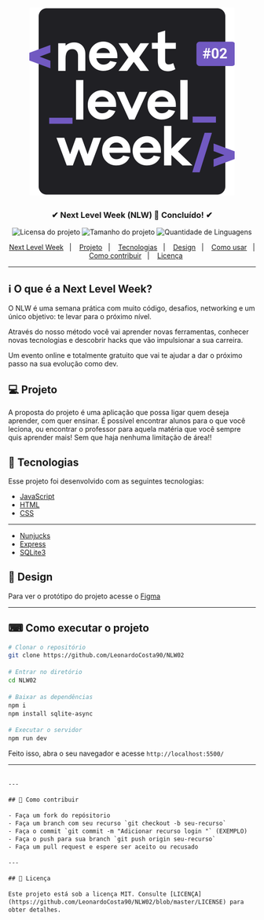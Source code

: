 <h1 align="center">
  <img src=".github/logo.svg" alt="Logo da Next Level Week">
</h1>

<h3 align="center">
  <strong>✔ Next Level Week (NLW) 🚀 Concluído! ✔</strong>
</h3>

<p align="center">
  <img src="https://img.shields.io/github/license/LeonardoCosta90/NLW01?color=7159C1&style=for-the-badge" alt="Licensa do projeto">

  <img src="https://img.shields.io/github/repo-size/LeonardoCosta90/NLW01?color=7159C1&style=for-the-badge" alt="Tamanho do projeto">

  <img src="https://img.shields.io/github/languages/count/LeonardoCosta90/NLW01?color=7159C1&style=for-the-badge" alt="Quantidade de Linguagens">
</p>

<p align="center">
  <a href="#ℹ-o-que-é-a-next-level-week">Next Level Week</a>&nbsp;&nbsp;&nbsp;|&nbsp;&nbsp;&nbsp;
  <a href="#-projeto">Projeto</a>&nbsp;&nbsp;&nbsp;|&nbsp;&nbsp;&nbsp;
  <a href="#-tecnologias">Tecnologias</a>&nbsp;&nbsp;&nbsp;|&nbsp;&nbsp;&nbsp;
  <a href="#-design">Design</a>&nbsp;&nbsp;&nbsp;|&nbsp;&nbsp;&nbsp;
  <a href="#ℹ-como-usar">Como usar</a>&nbsp;&nbsp;&nbsp;|&nbsp;&nbsp;&nbsp;
  <a href="#-como-contribuir">Como contribuir</a>&nbsp;&nbsp;&nbsp;|&nbsp;&nbsp;&nbsp;
  <a href="#-licença">Licença</a>
</p>

---

## ℹ O que é a Next Level Week?

O NLW é uma semana prática com muito código, desafios, networking e um único objetivo: te levar para o próximo nível.

Através do nosso método você vai aprender novas ferramentas, conhecer novas tecnologias e descobrir hacks que vão impulsionar a sua carreira.

Um evento online e totalmente gratuito que vai te ajudar a dar o próximo passo na sua evolução como dev.

## 💻 Projeto

A proposta do projeto é uma aplicação que possa ligar quem deseja aprender, com quer ensinar. É possível encontrar alunos para o que você leciona, ou encontrar o professor para aquela matéria que você sempre quis aprender mais! Sem que haja nenhuma limitação de área!! 

## 🚀 Tecnologias

Esse projeto foi desenvolvido com as seguintes tecnologias:

- [JavaScript](https://pt.wikipedia.org/wiki/JavaScript)
- [HTML](https://pt.wikipedia.org/wiki/HTML)
- [CSS](https://pt.wikipedia.org/wiki/Cascading_Style_Sheets)

---

- [Nunjucks](https://mozilla.github.io/nunjucks/)
- [Express](https://expressjs.com/pt-br/)
- [SQLite3](https://www.sqlite.org/index.html)

## 🎨 Design

Para ver o protótipo do projeto acesse o [Figma](https://www.figma.com/file/WzmuARo2YroAyPnyBcCBpm/Proffy-Web-(Copy))

--- 

## ⌨ Como executar o projeto

```bash
# Clonar o repositório
git clone https://github.com/LeonardoCosta90/NLW02

# Entrar no diretório
cd NLW02

# Baixar as dependências
npm i
npm install sqlite-async

# Executar o servidor
npm run dev
```

Feito isso, abra o seu navegador e acesse `http://localhost:5500/`

---
```

---

## 🤔 Como contribuir

- Faça um fork do repósitorio
- Faça um branch com seu recurso `git checkout -b seu-recurso`
- Faça o commit `git commit -m "Adicionar recurso login "` (EXEMPLO)
- Faça o push para sua branch `git push origin seu-recurso`
- Faça um pull request e espere ser aceito ou recusado

---

## 📝 Licença

Este projeto está sob a licença MIT. Consulte [LICENÇA](https://github.com/LeonardoCosta90/NLW02/blob/master/LICENSE) para obter detalhes.
